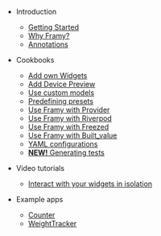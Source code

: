 - Introduction

  - [Getting Started](gettingstarted.md)
  - [Why Framy?](whyframy.md)
  - [Annotations](annotations.md)

- Cookbooks
  - [Add own Widgets](tutorialownwidgets.md)
  - [Add Device Preview](device_preview.md)
  - [Use custom models](tutorialcustommodels.md)
  - [Predefining presets](tutorialpresets.md)
  - [Use Framy with Provider](tutorialprovider.md)
  - [Use Framy with Riverpod](tutorialriverpod.md)
  - [Use Framy with Freezed](tutorialfreezed.md)
  - [Use Framy with Built_value](tutorialbuiltvalue.md)
  - [YAML configurations](yamlconfigs.md)
  - [**NEW!** Generating tests](generating_tests.md)
  
- Video tutorials
  - [Interact with your widgets in isolation](videointeract.md)

- Example apps
  - [Counter](counter.md)
  - [WeightTracker](weighttracker.md)    
